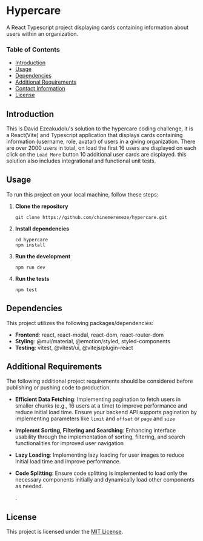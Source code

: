 # Hypercare

A React Typescript project displaying cards containing information about users within an organization.

### Table of Contents

- [Introduction](#introduction)
- [Usage](#usage)
- [Dependencies](#dependencies)
- [Additional Requirements](#additional-requirements)
- [Contact Information](#contact)
- [License](#license)

## Introduction

This is David Ezeakudolu's solution to the hypercare coding challenge, it is a React(Vite) and Typescript application that displays cards containing information (username, role, avatar) of users in a giving organization. There are over 2000 users in total, on load the first 16 users are displayed on each click on the `Load More` button 10 additional user cards are displayed. this solution also includes integrational and functional unit tests.

## Usage

To run this project on your local machine, follow these steps:

1. **Clone the repository**

   ```
   git clone https://github.com/chinemeremeze/hypercare.git
   ```

2. **Install dependencies**

   ```
   cd hypercare
   npm install
   ```

3. **Run the development**

   ```
   npm run dev
   ```

4. **Run the tests**

   ```
   npm test
   ```

## Dependencies

This project utilizes the following packages/dependencies:

- **Frontend**: react, react-modal, react-dom, react-router-dom
- **Styling**: @mui/material, @emotion/styled, styled-components
- **Testing**: vitest, @vitest/ui, @vitejs/plugin-react

## Additional Requirements

The following additional project requirements should be considered before publishing or pushing code to production.

- **Efficient Data Fetching**: Implementing pagination to fetch users in smaller chunks (e.g., 16 users at a time) to improve performance and reduce initial load time. Ensure your backend API supports pagination by implementing parameters like `limit` and `offset` or `page` and `size`
- **Implemnt Sorting, Filtering and Searching**: Enhancing interface usability through the implementation of sorting, filtering, and search functionalities for improved user navigation
- **Lazy Loading**: Implementing lazy loading for user images to reduce initial load time and improve performance.
- **Code Splitting**: Ensure code splitting is implemented to load only the necessary components initially and dynamically load other components as needed.

  .

## License

This project is licensed under the [MIT License](https://opensource.org/licenses/MIT).
